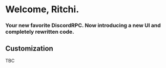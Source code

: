 # Welcome, Ritchi.
### Your new favorite DiscordRPC. Now introducing a new UI and completely rewritten code.

## Customization
TBC

